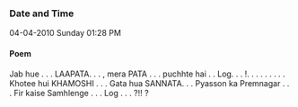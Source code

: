 ### Date and Time

04-04-2010 Sunday 01:28 PM

#### Poem

Jab  hue . . . LAAPATA. . . , mera PATA . . . puchhte hai . . Log. . . !. . . . . . . . . Khotee hui KHAMOSHI . . . Gata hua SANNATA. . . Pyasson ka Premnagar . . . Fir kaise Samhlenge . . . Log . . . ?!! ?
